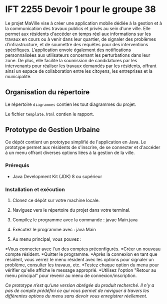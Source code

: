 # IFT 2255 Devoir 1 pour le groupe 38

Le projet MaVille vise à créer une application mobile dédiée à la gestion et à la communication des travaux publics et privés au sein d'une ville. Elle permet aux résidents d'accéder en temps réel aux informations sur les travaux en cours ou à venir dans leur quartier, de signaler des problèmes d'infrastructure, et de soumettre des requêtes pour des interventions spécifiques. L'application envoie également des notifications personnalisées aux utilisateurs concernant les perturbations dans leur zone. De plus, elle facilite la soumission de candidatures par les intervenants pour réaliser les travaux demandés par les résidents, offrant ainsi un espace de collaboration entre les citoyens, les entreprises et la municipalité.

## Organisation du répertoire

Le répertoire `diagrammes` contien les tout diagrammes du projet.

Le fichier `template.html` contien le rapport.

## Prototype de Gestion Urbaine

Ce dépôt contient un prototype simplifié de l'application en Java. Le prototype permet aux résidents de s'inscrire, de se connecter et d'accéder à un menu offrant diverses options liées à la gestion de la ville.

### Prérequis
- Java Development Kit (JDK) 8 ou supérieur

### Installation et exécution
1. Clonez ce dépôt sur votre machine locale.
2. Naviguez vers le répertoire du projet dans votre terminal.
3. Compilez le programme avec la commande : javac Main.java

4. Exécutez le programme avec : java Main
5. Au menu principal, vous pouvez :

*Vous connecter avec l'un des comptes préconfigurés.
*Créer un nouveau compte résident.
*Quitter le programme.
*Après la connexion en tant que résident, vous verrez le menu résident avec les options pour signaler un problème, consulter les travaux, etc.
*Testez chaque option du menu pour vérifier qu'elle affiche le message approprié.
*Utilisez l'option "Retour au menu principal" pour revenir au menu de connexion/inscription.

_Ce prototype n’est qu’une version abrégée du produit recherché. Il n’y a pas de compte prédéfini ce qui vous permet de naviguer à travers les différentes options du menu sans devoir vous enregistrer réellement._
